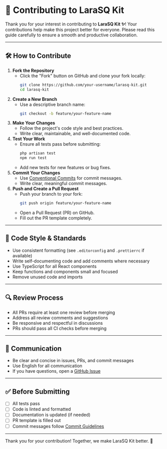 # 🤝 Contributing to LaraSQ Kit

Thank you for your interest in contributing to **LaraSQ Kit ✨**! Your contributions help make this project better for everyone. Please read this guide carefully to ensure a smooth and productive collaboration.

---

## 🛠️ How to Contribute

1. **Fork the Repository**
   - Click the "Fork" button on GitHub and clone your fork locally:
     ```bash
     git clone https://github.com/your-username/larasq-kit.git
     cd larasq-kit
     ```
2. **Create a New Branch**
   - Use a descriptive branch name:
     ```bash
     git checkout -b feature/your-feature-name
     ```
3. **Make Your Changes**
   - Follow the project's code style and best practices.
   - Write clear, maintainable, and well-documented code.
4. **Test Your Work**
   - Ensure all tests pass before submitting:
     ```bash
     php artisan test
     npm run test
     ```
   - Add new tests for new features or bug fixes.
5. **Commit Your Changes**
   - Use [Conventional Commits](COMMIT_GUIDELINES.md) for commit messages.
   - Write clear, meaningful commit messages.
6. **Push and Create a Pull Request**
   - Push your branch to your fork:
     ```bash
     git push origin feature/your-feature-name
     ```
   - Open a Pull Request (PR) on GitHub.
   - Fill out the PR template completely.

---

## 📝 Code Style & Standards

- Use consistent formatting (see `.editorconfig` and `.prettierrc` if available)
- Write self-documenting code and add comments where necessary
- Use TypeScript for all React components
- Keep functions and components small and focused
- Remove unused code and imports

---

## 🔍 Review Process

- All PRs require at least one review before merging
- Address all review comments and suggestions
- Be responsive and respectful in discussions
- PRs should pass all CI checks before merging

---

## 💬 Communication

- Be clear and concise in issues, PRs, and commit messages
- Use English for all communication
- If you have questions, open a [GitHub Issue](https://github.com/saherqaid/larasq-kit/issues)

---

## ✅ Before Submitting

- [ ] All tests pass
- [ ] Code is linted and formatted
- [ ] Documentation is updated (if needed)
- [ ] PR template is filled out
- [ ] Commit messages follow [Commit Guidelines](COMMIT_GUIDELINES.md)

---

Thank you for your contribution! Together, we make LaraSQ Kit better. 🚀 
